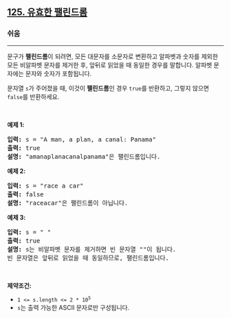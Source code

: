 <h2><a href="https://leetcode.com/problems/valid-palindrome">125. 유효한 팰린드롬</a></h2><h3>쉬움</h3><hr><p>문구가 <strong>팰린드롬</strong>이 되려면, 모든 대문자를 소문자로 변환하고 알파벳과 숫자를 제외한 모든 비알파벳 문자를 제거한 후, 앞뒤로 읽었을 때 동일한 경우를 말합니다. 알파벳 문자에는 문자와 숫자가 포함됩니다.</p>

<p>문자열 <code>s</code>가 주어졌을 때, 이것이 <strong>팰린드롬</strong>인 경우 <code>true</code>를 반환하고, 그렇지 않으면 <code>false</code>를 반환하세요.</p>

<p>&nbsp;</p>
<p><strong class="example">예제 1:</strong></p>

<pre>
<strong>입력:</strong> s = &quot;A man, a plan, a canal: Panama&quot;
<strong>출력:</strong> true
<strong>설명:</strong> &quot;amanaplanacanalpanama&quot;은 팰린드롬입니다.
</pre>

<p><strong class="example">예제 2:</strong></p>

<pre>
<strong>입력:</strong> s = &quot;race a car&quot;
<strong>출력:</strong> false
<strong>설명:</strong> &quot;raceacar&quot;은 팰린드롬이 아닙니다.
</pre>

<p><strong class="example">예제 3:</strong></p>

<pre>
<strong>입력:</strong> s = &quot; &quot;
<strong>출력:</strong> true
<strong>설명:</strong> s는 비알파벳 문자를 제거하면 빈 문자열 &quot;&quot;이 됩니다.
빈 문자열은 앞뒤로 읽었을 때 동일하므로, 팰린드롬입니다.
</pre>

<p>&nbsp;</p>
<p><strong>제약조건:</strong></p>

<ul>
	<li><code>1 &lt;= s.length &lt;= 2 * 10<sup>5</sup></code></li>
	<li><code>s</code>는 출력 가능한 ASCII 문자로만 구성됩니다.</li>
</ul>